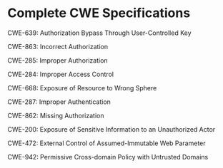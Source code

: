 

# Complete CWE Specifications

CWE-639: Authorization Bypass Through User-Controlled Key

CWE-863: Incorrect Authorization

CWE-285: Improper Authorization

CWE-284: Improper Access Control

CWE-668: Exposure of Resource to Wrong Sphere

CWE-287: Improper Authentication

CWE-862: Missing Authorization

CWE-200: Exposure of Sensitive Information to an Unauthorized Actor

CWE-472: External Control of Assumed-Immutable Web Parameter

CWE-942: Permissive Cross-domain Policy with Untrusted Domains